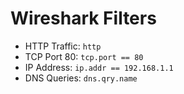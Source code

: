 # Wireshark Filters

- HTTP Traffic: `http`
- TCP Port 80: `tcp.port == 80`
- IP Address: `ip.addr == 192.168.1.1`
- DNS Queries: `dns.qry.name`
